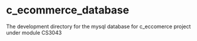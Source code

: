 # c_ecommerce_database
The development directory for the mysql database for c_eccomerce project under module CS3043
